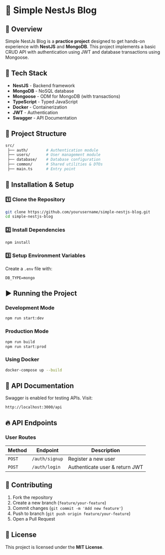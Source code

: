 # 📝 Simple NestJs Blog

## 📖 Overview

Simple NestJs Blog is a **practice project** designed to get hands-on experience with **NestJS** and **MongoDB**. This project implements a basic CRUD API with authentication using JWT and database transactions using Mongoose.

## 🚀 Tech Stack

- **NestJS** - Backend framework
- **MongoDB** - NoSQL database
- **Mongoose** - ODM for MongoDB (with transactions)
- **TypeScript** - Typed JavaScript
- **Docker** - Containerization
- **JWT** - Authentication
- **Swagger** - API Documentation

## 📂 Project Structure

```sh
src/
 ├── auth/        # Authentication module
 ├── users/       # User management module
 ├── database/    # Database configuration
 ├── common/      # Shared utilities & DTOs
 ├── main.ts      # Entry point
```

## 🔧 Installation & Setup

### **1️⃣ Clone the Repository**

```sh
git clone https://github.com/yourusername/simple-nestjs-blog.git
cd simple-nestjs-blog
```

### **2️⃣ Install Dependencies**

```sh
npm install
```

### **3️⃣ Setup Environment Variables**

Create a `.env` file with:

```env
DB_TYPE=mongo
```

## ▶️ Running the Project

### **Development Mode**

```sh
npm run start:dev
```

### **Production Mode**

```sh
npm run build
npm run start:prod
```

### **Using Docker**

```sh
docker-compose up --build
```

## 📜 API Documentation

Swagger is enabled for testing APIs. Visit:

```
http://localhost:3000/api
```

## 🔥 API Endpoints

### **User Routes**

| Method  | Endpoint       | Description                    |
| ------- | -------------- | ------------------------------ |
| `POST`  | `/auth/signup` | Register a new user            |
| `POST`  | `/auth/login`  | Authenticate user & return JWT |

## 🤝 Contributing

1. Fork the repository
2. Create a new branch (`feature/your-feature`)
3. Commit changes (`git commit -m 'Add new feature'`)
4. Push to branch (`git push origin feature/your-feature`)
5. Open a Pull Request

## 📜 License

This project is licensed under the **MIT License**.

